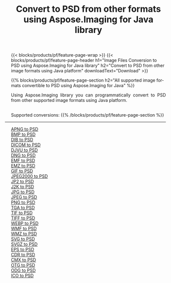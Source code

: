﻿---
title: Convert to PSD from other formats using Aspose.Imaging for Java library 
weight: 3920
url: /java/conversion/to/psd 
lang: en
langdirlevel: 2
locales: zh-hans,ja,it,ru,de,es,fr,nl,id,lt,pl,pt,vi,tr,ko,zh-hant,ar,hi,th,sv,cs,uk,he
description: Using Aspose.Imaging you can convert to PSD from other formats using Java
---

{{< blocks/products/pf/feature-page-wrap >}}
{{< blocks/products/pf/feature-page-header h1="Image Files Conversion to PSD using Aspose.Imaging for Java library" h2="Convert to PSD from other image formats using Java platform" downloadText="Download" >}}


{{% blocks/products/pf/feature-page-section  h2="All supported image formats convertible to PSD using Aspose.Imaging for Java" %}}
<p align=justify>Using Aspose.Imaging library you can programmatically convert to PSD from other supported image formats using Java platform.</p>
<br/>
Supported conversions:
{{% /blocks/products/pf/feature-page-section %}}
<div class="container-fluid productfamilypage bg-gray">
    <div class="convertypes bg-gray agp-content section">
        <div class="container">
		<hr style="margin-left:-20px;"/>
		<div class="row other-converters">
		    <div class='col-md-2 other-converter remove-lp remove-rp'><a href="/imaging/java/conversion/apng-to-psd" >APNG to PSD</a></div>
<div class='col-md-2 other-converter remove-lp remove-rp'><a href="/imaging/java/conversion/bmp-to-psd" >BMP to PSD</a></div>
<div class='col-md-2 other-converter remove-lp remove-rp'><a href="/imaging/java/conversion/dib-to-psd" >DIB to PSD</a></div>
<div class='col-md-2 other-converter remove-lp remove-rp'><a href="/imaging/java/conversion/dicom-to-psd" >DICOM to PSD</a></div>
<div class='col-md-2 other-converter remove-lp remove-rp'><a href="/imaging/java/conversion/djvu-to-psd" >DJVU to PSD</a></div>
<div class='col-md-2 other-converter remove-lp remove-rp'><a href="/imaging/java/conversion/dng-to-psd" >DNG to PSD</a></div>
<div class='col-md-2 other-converter remove-lp remove-rp'><a href="/imaging/java/conversion/emf-to-psd" >EMF to PSD</a></div>
<div class='col-md-2 other-converter remove-lp remove-rp'><a href="/imaging/java/conversion/emz-to-psd" >EMZ to PSD</a></div>
<div class='col-md-2 other-converter remove-lp remove-rp'><a href="/imaging/java/conversion/gif-to-psd" >GIF to PSD</a></div>
<div class='col-md-2 other-converter remove-lp remove-rp'><a href="/imaging/java/conversion/jpeg2000-to-psd" >JPEG2000 to PSD</a></div>
<div class='col-md-2 other-converter remove-lp remove-rp'><a href="/imaging/java/conversion/jp2-to-psd" >JP2 to PSD</a></div>
<div class='col-md-2 other-converter remove-lp remove-rp'><a href="/imaging/java/conversion/j2k-to-psd" >J2K to PSD</a></div>
<div class='col-md-2 other-converter remove-lp remove-rp'><a href="/imaging/java/conversion/jpg-to-psd" >JPG to PSD</a></div>
<div class='col-md-2 other-converter remove-lp remove-rp'><a href="/imaging/java/conversion/jpeg-to-psd" >JPEG to PSD</a></div>
<div class='col-md-2 other-converter remove-lp remove-rp'><a href="/imaging/java/conversion/png-to-psd" >PNG to PSD</a></div>
<div class='col-md-2 other-converter remove-lp remove-rp'><a href="/imaging/java/conversion/tga-to-psd" >TGA to PSD</a></div>
<div class='col-md-2 other-converter remove-lp remove-rp'><a href="/imaging/java/conversion/tif-to-psd" >TIF to PSD</a></div>
<div class='col-md-2 other-converter remove-lp remove-rp'><a href="/imaging/java/conversion/tiff-to-psd" >TIFF to PSD</a></div>
<div class='col-md-2 other-converter remove-lp remove-rp'><a href="/imaging/java/conversion/webp-to-psd" >WEBP to PSD</a></div>
<div class='col-md-2 other-converter remove-lp remove-rp'><a href="/imaging/java/conversion/wmf-to-psd" >WMF to PSD</a></div>
<div class='col-md-2 other-converter remove-lp remove-rp'><a href="/imaging/java/conversion/wmz-to-psd" >WMZ to PSD</a></div>
<div class='col-md-2 other-converter remove-lp remove-rp'><a href="/imaging/java/conversion/svg-to-psd" >SVG to PSD</a></div>
<div class='col-md-2 other-converter remove-lp remove-rp'><a href="/imaging/java/conversion/svgz-to-psd" >SVGZ to PSD</a></div>
<div class='col-md-2 other-converter remove-lp remove-rp'><a href="/imaging/java/conversion/eps-to-psd" >EPS to PSD</a></div>
<div class='col-md-2 other-converter remove-lp remove-rp'><a href="/imaging/java/conversion/cdr-to-psd" >CDR to PSD</a></div>
<div class='col-md-2 other-converter remove-lp remove-rp'><a href="/imaging/java/conversion/cmx-to-psd" >CMX to PSD</a></div>
<div class='col-md-2 other-converter remove-lp remove-rp'><a href="/imaging/java/conversion/otg-to-psd" >OTG to PSD</a></div>
<div class='col-md-2 other-converter remove-lp remove-rp'><a href="/imaging/java/conversion/odg-to-psd" >ODG to PSD</a></div>
<div class='col-md-2 other-converter remove-lp remove-rp'><a href="/imaging/java/conversion/ico-to-psd" >ICO to PSD</a></div>
                </div>
        </div>
    </div>
</div>
<br/>

